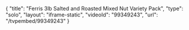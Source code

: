 {
    "title": "Ferris 3lb Salted and Roasted Mixed Nut Variety Pack",
    "type": "solo",
    "layout": "iframe-static",
    "videoId": "99349243",
    "url": "\/tvpembed\/99349243"
}